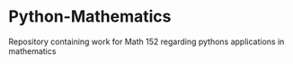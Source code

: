 # Python-Mathematics
Repository containing work for Math 152 regarding pythons applications in mathematics
